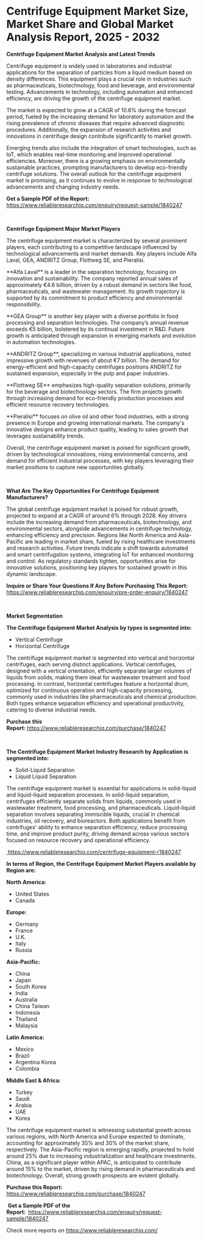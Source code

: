 <p><h1>Centrifuge Equipment Market Size, Market Share and Global Market Analysis Report, 2025 - 2032</h1></p><p><strong>Centrifuge Equipment Market Analysis and Latest Trends</strong></p>
<p><p>Centrifuge equipment is widely used in laboratories and industrial applications for the separation of particles from a liquid medium based on density differences. This equipment plays a crucial role in industries such as pharmaceuticals, biotechnology, food and beverage, and environmental testing. Advancements in technology, including automation and enhanced efficiency, are driving the growth of the centrifuge equipment market.</p><p>The market is expected to grow at a CAGR of 10.6% during the forecast period, fueled by the increasing demand for laboratory automation and the rising prevalence of chronic diseases that require advanced diagnostic procedures. Additionally, the expansion of research activities and innovations in centrifuge design contribute significantly to market growth. </p><p>Emerging trends also include the integration of smart technologies, such as IoT, which enables real-time monitoring and improved operational efficiencies. Moreover, there is a growing emphasis on environmentally sustainable practices, prompting manufacturers to develop eco-friendly centrifuge solutions. The overall outlook for the centrifuge equipment market is promising, as it continues to evolve in response to technological advancements and changing industry needs.</p></p>
<p><strong>Get a Sample PDF of the Report:&nbsp;</strong> <a href="https://www.reliableresearchiq.com/enquiry/request-sample/1840247?utm_campaign=3318&utm_medium=2&utm_source=Github&utm_content=ia&utm_term=11042025&utm_id=centrifuge-equipment">https://www.reliableresearchiq.com/enquiry/request-sample/1840247</a></p>
<p>&nbsp;</p>
<p><strong>Centrifuge Equipment Major Market Players</strong></p>
<p><p>The centrifuge equipment market is characterized by several prominent players, each contributing to a competitive landscape influenced by technological advancements and market demands. Key players include Alfa Laval, GEA, ANDRITZ Group, Flottweg SE, and Pieralisi.</p><p>**Alfa Laval** is a leader in the separation technology, focusing on innovation and sustainability. The company reported annual sales of approximately €4.6 billion, driven by a robust demand in sectors like food, pharmaceuticals, and wastewater management. Its growth trajectory is supported by its commitment to product efficiency and environmental responsibility.</p><p>**GEA Group** is another key player with a diverse portfolio in food processing and separation technologies. The company’s annual revenue exceeds €5 billion, bolstered by its continual investment in R&D. Future growth is anticipated through expansion in emerging markets and evolution in automation technologies.</p><p>**ANDRITZ Group**, specializing in various industrial applications, noted impressive growth with revenues of about €7 billion. The demand for energy-efficient and high-capacity centrifuges positions ANDRITZ for sustained expansion, especially in the pulp and paper industries.</p><p>**Flottweg SE** emphasizes high-quality separation solutions, primarily for the beverage and biotechnology sectors. The firm projects growth through increasing demand for eco-friendly production processes and efficient resource recovery technologies.</p><p>**Pieralisi** focuses on olive oil and other food industries, with a strong presence in Europe and growing international markets. The company's innovative designs enhance product quality, leading to sales growth that leverages sustainability trends.</p><p>Overall, the centrifuge equipment market is poised for significant growth, driven by technological innovations, rising environmental concerns, and demand for efficient industrial processes, with key players leveraging their market positions to capture new opportunities globally.</p></p>
<p>&nbsp;</p>
<p><strong>What Are The Key Opportunities For Centrifuge Equipment Manufacturers?</strong></p>
<p><p>The global centrifuge equipment market is poised for robust growth, projected to expand at a CAGR of around 6% through 2028. Key drivers include the increasing demand from pharmaceuticals, biotechnology, and environmental sectors, alongside advancements in centrifuge technology, enhancing efficiency and precision. Regions like North America and Asia-Pacific are leading in market share, fueled by rising healthcare investments and research activities. Future trends indicate a shift towards automated and smart centrifugation systems, integrating IoT for enhanced monitoring and control. As regulatory standards tighten, opportunities arise for innovative solutions, positioning key players for sustained growth in this dynamic landscape.</p></p>
<p><strong>Inquire or Share Your Questions If Any Before Purchasing This Report:</strong> <a href="https://www.reliableresearchiq.com/enquiry/pre-order-enquiry/1840247?utm_campaign=3318&utm_medium=2&utm_source=Github&utm_content=ia&utm_term=11042025&utm_id=centrifuge-equipment">https://www.reliableresearchiq.com/enquiry/pre-order-enquiry/1840247</a></p>
<p>&nbsp;</p>
<p><strong>Market Segmentation</strong></p>
<p><strong>The Centrifuge Equipment Market Analysis by types is segmented into:</strong></p>
<p><ul><li>Vertical Centrifuge</li><li>Horizontal Centrifuge</li></ul></p>
<p><p>The centrifuge equipment market is segmented into vertical and horizontal centrifuges, each serving distinct applications. Vertical centrifuges, designed with a vertical orientation, efficiently separate larger volumes of liquids from solids, making them ideal for wastewater treatment and food processing. In contrast, horizontal centrifuges feature a horizontal drum, optimized for continuous operation and high-capacity processing, commonly used in industries like pharmaceuticals and chemical production. Both types enhance separation efficiency and operational productivity, catering to diverse industrial needs.</p></p>
<p><strong>Purchase this Report:&nbsp;</strong><a href="https://www.reliableresearchiq.com/purchase/1840247?utm_campaign=3318&utm_medium=2&utm_source=Github&utm_content=ia&utm_term=11042025&utm_id=centrifuge-equipment">https://www.reliableresearchiq.com/purchase/1840247</a></p>
<p>&nbsp;</p>
<p><strong>The Centrifuge Equipment Market Industry Research by Application is segmented into:</strong></p>
<p><ul><li>Solid-Liquid Separation</li><li>Liquid Liquid Separation</li></ul></p>
<p><p>The centrifuge equipment market is essential for applications in solid-liquid and liquid-liquid separation processes. In solid-liquid separation, centrifuges efficiently separate solids from liquids, commonly used in wastewater treatment, food processing, and pharmaceuticals. Liquid-liquid separation involves separating immiscible liquids, crucial in chemical industries, oil recovery, and bioreactors. Both applications benefit from centrifuges' ability to enhance separation efficiency, reduce processing time, and improve product purity, driving demand across various sectors focused on resource recovery and operational efficiency.</p></p>
<p><a href="https://www.reliableresearchiq.com/centrifuge-equipment-r1840247?utm_campaign=3318&utm_medium=2&utm_source=Github&utm_content=ia&utm_term=11042025&utm_id=centrifuge-equipment">&nbsp;https://www.reliableresearchiq.com/centrifuge-equipment-r1840247</a></p>
<p><strong>In terms of Region, the Centrifuge Equipment Market Players available by Region are:</strong></p>
<p>
    <p> <strong> North America: </strong>
        <ul>
            <li>United States</li>
            <li>Canada</li>
        </ul>
        </p> 
    <p> <strong> Europe: </strong>
        <ul>
            <li>Germany</li>
            <li>France</li>
            <li>U.K.</li>
            <li>Italy</li>
            <li>Russia</li>
        </ul>
        </p> 
    <p> <strong> Asia-Pacific: </strong>
        <ul>
            <li>China</li>
            <li>Japan</li>
            <li>South Korea</li>
            <li>India</li>
            <li>Australia</li>
            <li>China Taiwan</li>
            <li>Indonesia</li>
            <li>Thailand</li>
            <li>Malaysia</li>
        </ul>
        </p> 
    <p> <strong> Latin America: </strong>
        <ul>
            <li>Mexico</li>
            <li>Brazil</li>
            <li>Argentina Korea</li>
            <li>Colombia</li>
        </ul>
        </p> 
    <p> <strong> Middle East & Africa: </strong>
        <ul>
            <li>Turkey</li>
            <li>Saudi</li>
            <li>Arabia</li>
            <li>UAE</li>
            <li>Korea</li>
        </ul>
    </p>
    </p>
<p><p>The centrifuge equipment market is witnessing substantial growth across various regions, with North America and Europe expected to dominate, accounting for approximately 35% and 30% of the market share, respectively. The Asia-Pacific region is emerging rapidly, projected to hold around 25% due to increasing industrialization and healthcare investments. China, as a significant player within APAC, is anticipated to contribute around 15% to the market, driven by rising demand in pharmaceuticals and biotechnology. Overall, strong growth prospects are evident globally.</p></p>
<p><strong>Purchase this Report: </strong><a href="https://www.reliableresearchiq.com/purchase/1840247?utm_campaign=3318&utm_medium=2&utm_source=Github&utm_content=ia&utm_term=11042025&utm_id=centrifuge-equipment">https://www.reliableresearchiq.com/purchase/1840247</a></p>
<p>&nbsp;<strong>Get a Sample PDF of the Report:&nbsp;&nbsp;</strong><a href="https://www.reliableresearchiq.com/enquiry/request-sample/1840247?utm_campaign=3318&utm_medium=2&utm_source=Github&utm_content=ia&utm_term=11042025&utm_id=centrifuge-equipment">https://www.reliableresearchiq.com/enquiry/request-sample/1840247</a></p>
<p><strong></strong></p>
<p>Check more reports on <a href="https://www.reliableresearchiq.com/?utm_campaign=3318&utm_medium=2&utm_source=Github&utm_content=ia&utm_term=11042025&utm_id=centrifuge-equipment">https://www.reliableresearchiq.com/</a></p>